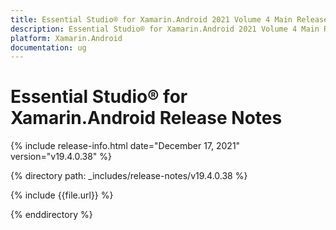 ```yaml
---
title: Essential Studio® for Xamarin.Android 2021 Volume 4 Main Release Notes  
description: Essential Studio® for Xamarin.Android 2021 Volume 4 Main Release Notes  
platform: Xamarin.Android
documentation: ug
---
```


# Essential Studio® for Xamarin.Android  Release Notes  

{% include release-info.html date="December 17, 2021"  version="v19.4.0.38" %} 


{% directory path: _includes/release-notes/v19.4.0.38 %}

{% include {{file.url}} %}

{% enddirectory %}